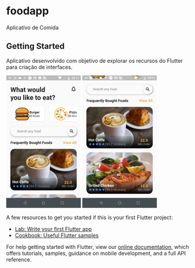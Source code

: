 # foodapp

Aplicativo de Comida

## Getting Started

Aplicativo desenvolvido com objetivo de explorar os recursos do Flutter para criação de interfaces.

<img src="assets/screen_1.jpeg" width="200"/>
<img src="assets/screen_2.jpeg" width="200"/>

A few resources to get you started if this is your first Flutter project:

- [Lab: Write your first Flutter app](https://flutter.dev/docs/get-started/codelab)
- [Cookbook: Useful Flutter samples](https://flutter.dev/docs/cookbook)

For help getting started with Flutter, view our
[online documentation](https://flutter.dev/docs), which offers tutorials,
samples, guidance on mobile development, and a full API reference.
